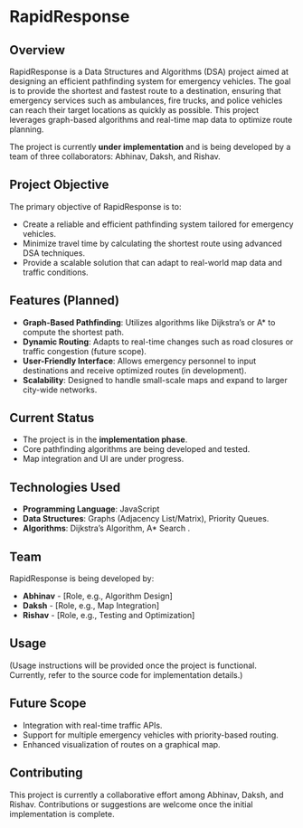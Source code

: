 # RapidResponse

## Overview
RapidResponse is a Data Structures and Algorithms (DSA) project aimed at designing an efficient pathfinding system for emergency vehicles. The goal is to provide the shortest and fastest route to a destination, ensuring that emergency services such as ambulances, fire trucks, and police vehicles can reach their target locations as quickly as possible. This project leverages graph-based algorithms and real-time map data to optimize route planning.

The project is currently **under implementation** and is being developed by a team of three collaborators: Abhinav, Daksh, and Rishav.

## Project Objective
The primary objective of RapidResponse is to:
- Create a reliable and efficient pathfinding system tailored for emergency vehicles.
- Minimize travel time by calculating the shortest route using advanced DSA techniques.
- Provide a scalable solution that can adapt to real-world map data and traffic conditions.

## Features (Planned)
- **Graph-Based Pathfinding**: Utilizes algorithms like Dijkstra’s or A* to compute the shortest path.
- **Dynamic Routing**: Adapts to real-time changes such as road closures or traffic congestion (future scope).
- **User-Friendly Interface**: Allows emergency personnel to input destinations and receive optimized routes (in development).
- **Scalability**: Designed to handle small-scale maps and expand to larger city-wide networks.

## Current Status
- The project is in the **implementation phase**.
- Core pathfinding algorithms are being developed and tested.
- Map integration and UI are under progress.

## Technologies Used
- **Programming Language**: JavaScript
- **Data Structures**: Graphs (Adjacency List/Matrix), Priority Queues.
- **Algorithms**: Dijkstra’s Algorithm, A* Search .


## Team
RapidResponse is being developed by:
- **Abhinav** - [Role, e.g., Algorithm Design]
- **Daksh** - [Role, e.g., Map Integration]
- **Rishav** - [Role, e.g., Testing and Optimization]


## Usage
(Usage instructions will be provided once the project is functional. Currently, refer to the source code for implementation details.)

## Future Scope
- Integration with real-time traffic APIs.
- Support for multiple emergency vehicles with priority-based routing.
- Enhanced visualization of routes on a graphical map.

## Contributing
This project is currently a collaborative effort among Abhinav, Daksh, and Rishav. Contributions or suggestions are welcome once the initial implementation is complete. 
